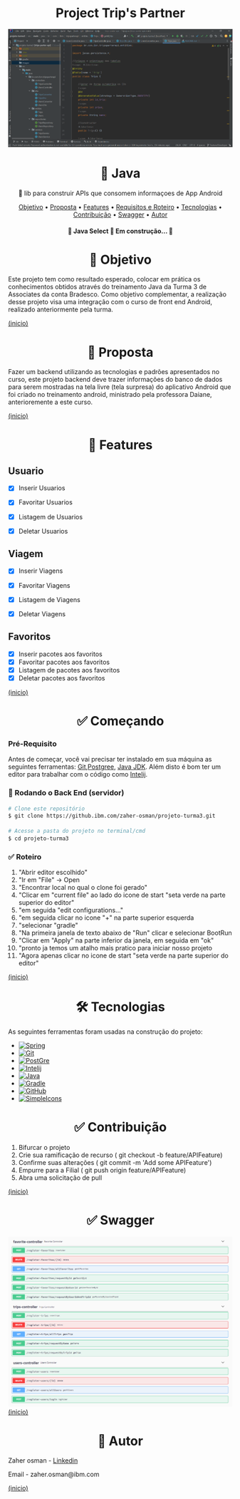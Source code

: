 <a name="inicio"></a>
<h1 align="center"> Project Trip's Partner</h1>

<img src="images/editor_image.png">

<h1 align="center"> 🔗 Java </h1>
<p align="center"> 🚀 lib para construir APIs que consomem informaçoes de App Android </p>



<p align="center">
 <a href="#objetivo">Objetivo</a> •
 <a href="#proposta">Proposta</a> •
 <a href="#features">Features</a> •
 <a href="#requisitos">Requisitos e Roteiro</a> • 
 <a href="#tecnologias">Tecnologias</a> • 
 <a href="#contribuicao">Contribuição</a> •
<a href="#Swagger">Swagger</a> •
 <a href="#autor">Autor</a>
</p>

<h4 align="center"> 
	🚧  Java Select 🚀 Em construção...  🚧
</h4>

<a name="objetivo"></a>
<h1 align="center"> 🚀 Objetivo </h1>

<p> Este projeto tem como resultado esperado, colocar em prática os conhecimentos obtidos através do treinamento Java da Turma 3 de Associates da conta Bradesco. Como objetivo complementar, a realização desse projeto visa uma integração com o curso de front end Android, realizado anteriormente pela turma.</p>
<a href="#inicio">(inicio)</a>


<a name="proposta"></a>
<h1 align="center"> 🔗 Proposta </h1>

<p> Fazer um backend utilizando as tecnologias e padrões apresentados no curso, este projeto backend deve trazer informações do banco de dados para serem mostradas na tela livre (tela surpresa) do aplicativo Android que foi criado no treinamento android, ministrado pela professora Daiane, anterioremente a este curso.</p>
<a href="#inicio">(inicio)</a>


<a name="features"></a>
<h1 align="center"> 🔗 Features</h1>


## Usuario

- [x] Inserir Usuarios
- [x] Favoritar Usuarios
- [x] Listagem de Usuarios
- [x] Deletar Usuarios


## Viagem

- [x] Inserir Viagens
- [x] Favoritar Viagens
- [x] Listagem de Viagens
- [x] Deletar Viagens


## Favoritos

- [x] Inserir pacotes aos favoritos
- [x] Favoritar pacotes aos favoritos
- [x] Listagem de pacotes aos favoritos
- [x] Deletar pacotes aos favoritos

<a href="#inicio">(inicio)</a>

<a name="requisitos"></a>
<h1 align="center"> ✅ Começando</h1>


### Pré-Requisito
Antes de começar, você vai precisar ter instalado em sua máquina as seguintes ferramentas:
[Git](https://git-scm.com),[Postgree](https://www.postgresql.org/download/), [Java JDK](https://download.oracle.com/java/17/archive/jdk-17.0.4_windows-x64_bin.exe).
Além disto é bom ter um editor para trabalhar com o código como  [Intelij](https://www.jetbrains.com/pt-br/idea/).

### 🎲 Rodando o Back End (servidor)

```bash
# Clone este repositório
$ git clone https://github.ibm.com/zaher-osman/projeto-turma3.git

# Acesse a pasta do projeto no terminal/cmd
$ cd projeto-turma3


```

### ✅ Roteiro

<ol>
  <li>"Abrir editor escolhido"</li>
  <li>"Ir em "File" -> Open</li>
  <li>"Encontrar local no qual o clone foi gerado"</li>
  <li>"Clicar em "current file" ao lado do icone de start "seta verde na parte superior do editor"</li>
  <li>"em seguida "edit configurations..."</li>
  <li>"em seguida clicar no icone "+" na parte superior esquerda</li>
  <li>"selecionar "gradle"</li>
  <li>"Na primeira janela de texto abaixo de "Run" clicar e selecionar BootRun</li>
  <li>"Clicar em "Apply" na parte inferior da janela, em seguida em "ok"</li>
  <li>"pronto ja temos um atalho mais pratico para iniciar nosso projeto</li>
  <li>"Agora apenas clicar no icone de start "seta verde na parte superior do editor"</li>
</ol>
<a href="#inicio">(inicio)</a>

<a name="tecnologias"></a>
<h1 align="center">🛠 Tecnologias</h1>


As seguintes ferramentas foram usadas na construção do projeto:

- [![Spring][Spring]][Spring-url]
- [![Git][Git]][Git-url]
- [![PostGre][PostGre]][PostGre-url]
- [![Intelij][Intelij]][Intelij-url]
- [![Java][Java]][Java-url]
- [![Gradle][Gradle]][Gradle-url]
- [![GitHub][GitHub]][GitHub-url]
- [![SimpleIcons][SimpleIcons]][SimpleIcons-url]


<a name="construibuicao"></a>
<h1 align="center">✅ Contribuição</h1>

<ol>
  <li>Bifurcar o projeto</li>
  <li>Crie sua ramificação de recurso ( git checkout -b feature/APIFeature)</li>
  <li>Confirme suas alterações ( git commit -m 'Add some APIFeature')
  <li>Empurre para a Filial ( git push origin feature/APIFeature)</li>
  <li>Abra uma solicitação de pull</li>
</ol>
<a href="#inicio">(inicio)</a>

<a name="Swagger"></a>
<h1 align="center">✅ Swagger</h1>

<img src="images/swagger.png">
<a href="#inicio">(inicio)</a>


<a name="autor"></a>
<h1 align="center">🚀 Autor </h1>

<p> Zaher osman - <a href="https://www.linkedin.com/in/zaher-osman-5a8a5b235/">Linkedin</a></p>
<p> Email - zaher.osman@ibm.com </p>
<a href="#inicio">(inicio)</a>



[Spring]: https://img.shields.io/badge/Spring-6DB33F?style=for-the-badge&logo=spring&logoColor=white
[Spring-url]: https://spring.io/

[Git]: https://img.shields.io/badge/Git-F05032?style=for-the-badge&logo=Git&logoColor=white
[Git-url]: https://git-scm.com/

[PostGre]: https://img.shields.io/badge/PostgreSQL-4169E1?style=for-the-badge&logo=PostgreSQL&logoColor=white
[PostGre-url]: https://www.postgresql.org/download/

[Intelij]: https://img.shields.io/badge/IntelliJ_IDEA-000000?style=for-the-badge&logo=IntelliJ-IDEA&logoColor=white
[Intelij-url]: https://www.jetbrains.com/pt-br/idea/

[Java]: https://img.shields.io/badge/OpenJDK-F80000?style=for-the-badge&logo=OpenJDK&logoColor=black
[Java-url]: https://download.oracle.com/java/17/archive/jdk-17.0.4_windows-x64_bin.exe

[Gradle]: https://img.shields.io/badge/Gradle-02303A?style=for-the-badge&logo=Gradle&logoColor=white
[Gradle-url]: https://gradle.org/

[GitHub]: https://img.shields.io/badge/GitHub-181717?style=for-the-badge&logo=GitHub&logoColor=white
[GitHub-url]: https://github.com/

[SimpleIcons]: https://img.shields.io/badge/Simple_Icons-111111?style=for-the-badge&logo=Simple-Icons&logoColor=white
[SimpleIcons-url]: https://simpleicons.org/
